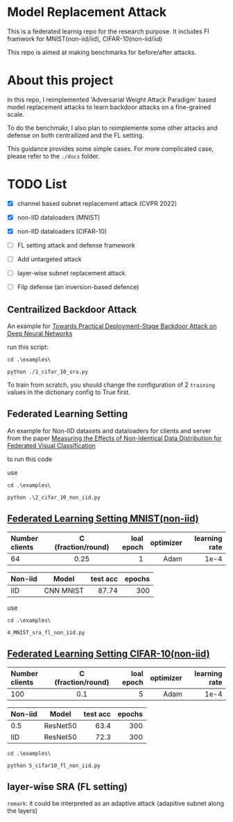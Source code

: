 # Model Replacement Attack
This is a federated learnig repo for the research purpose.
It includes Fl framwork for MNIST(non-iid/iid), CIFAR-10(non-iid/iid)

This repo is aimed at making benchmarks for before/after attacks.
# About this project


In this repo, I reimplemented 'Adversarial Weight Attack Paradigm' based model replacement attacks to learn backdoor attacks on a fine-grained scale.

To do the benchmakr, I also plan to reimplemente some other attacks and defense on both centrailized and the FL setting.

This guidance provides some simple cases.
For more complicated case, please refer to the `./docs` folder.

# TODO List
- [x] channel based subnet replacement attack (CVPR 2022)
- [x] non-IID dataloaders (MNIST)
- [x] non-IID dataloaders (CIFAR-10)
- [ ] FL setting attack and defense framework
- [ ] Add untargeted attack
- [ ] layer-wise subnet replacement attack
- [ ] Filp defense (an inversion-based defence)


## Centrailized  Backdoor Attack


An example for [Towards Practical Deployment-Stage Backdoor Attack on Deep Neural Networks](https://arxiv.org/abs/2111.12965)

run this script:
```
cd .\examples\
```
```
python ./1_cifar_10_sra.py
```
To train from scratch, you should change the configuration of 2 `training` values in the dictionary config to True first.


## Federated Learning Setting
An example for Non-IID datasets and dataloaders for clients and server from the paper [Measuring the Effects of Non-Identical Data Distribution for Federated Visual Classification](https://arxiv.org/abs/1909.06335)

to run this code

use
```
cd .\examples\
```
```
python .\2_cifar_10_non_iid.py
```

## [Federated Learning Setting MNIST(non-iid)](./examples/4_MNIST_sra_fl_non_iid.py)
|  Number clients | C (fraction/round) | loal epoch | optimizer| learning rate|
| :----------- | :------------: | ------------: | ------------: |------------: |
| 64        |   0.25        |   1       | Adam|1e-4


|  Non-iid | Model | test acc | epochs|
| :----------- | :------------: | ------------: | ------------: |
| IID       |    CNN MNIST        |    87.74       | 300|

use 
```
cd .\examples\
```
```
4_MNIST_sra_fl_non_iid.py
```
## [Federated Learning Setting CIFAR-10(non-iid)](./examples/5_cifar10_fl_non_iid.py)
|  Number clients | C (fraction/round) | loal epoch | optimizer| learning rate|
| :----------- | :------------: | ------------: | ------------: |------------: |
| 100        |   0.1        |   5       | Adam|1e-4


|  Non-iid | Model | test acc | epochs|
| :----------- | :------------: | ------------: | ------------: |
| 0.5        |    ResNet50        |    63.4      | 300|
| IID        |    ResNet50        |    72.3      | 300|
```
cd .\examples\
```
```
python 5_cifar10_fl_non_iid.py
```

## layer-wise SRA (FL setting)

`remark`: it could be interpreted as an adaptive attack (adapitive subnet along the layers)
